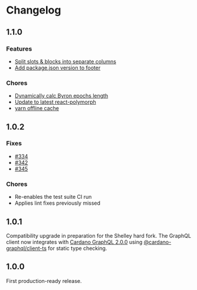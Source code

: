 Changelog
=========

## 1.1.0
### Features
- [Split slots & blocks into separate columns](https://github.com/input-output-hk/cardano-explorer-app/pull/338)
- [Add package.json version to footer](https://github.com/input-output-hk/cardano-explorer-app/pull/348)
### Chores
- [Dynamically calc Byron epochs length](https://github.com/input-output-hk/cardano-explorer-app/pull/334)
- [Update to latest react-polymorph](https://github.com/input-output-hk/cardano-explorer-app/pull/351)
- [yarn offline cache](https://github.com/input-output-hk/cardano-explorer-app/pull/356)
## 1.0.2
### Fixes
- [#334](https://github.com/input-output-hk/cardano-explorer-app/issues/334)
- [#342](https://github.com/input-output-hk/cardano-explorer-app/issues/342)
- [#345](https://github.com/input-output-hk/cardano-explorer-app/issues/345)
### Chores
- Re-enables the test suite CI run
- Applies lint fixes previously missed

## 1.0.1
Compatibility upgrade in preparation for the Shelley hard fork. The GraphQL client now integrates 
with [Cardano GraphQL 2.0.0](https://github.com/input-output-hk/cardano-graphql/releases/tag/2.0.0)
using [@cardano-graphql/client-ts](https://github.com/input-output-hk/cardano-graphql/tree/master/packages/client-ts)
 for static type checking.

## 1.0.0
First production-ready release. 
